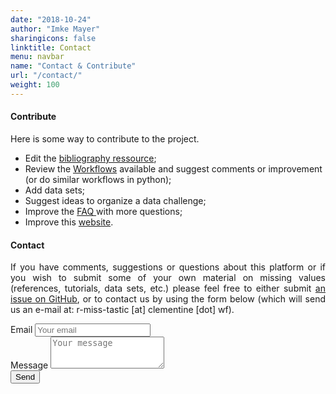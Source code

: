 ```yaml
---
date: "2018-10-24"
author: "Imke Mayer"
sharingicons: false
linktitle: Contact
menu: navbar
name: "Contact & Contribute"
url: "/contact/"
weight: 100
---
```



#### Contribute
<p align="justify">Here is some way to contribute to the project.</p>

- Edit the <a href="https://github.com/R-miss-tastic/website/blob/master/resources/rmisstastic_biblio.bib" target="_blank">bibliography ressource</a>;
- Review the <a href="/workflows/" target="_blank">Workflows</a> available and suggest comments or improvement (or do similar workflows in python);
- Add data sets;
- Suggest ideas to organize a data challenge;
- Improve the <a href="/posts/faq/" target="_blank">FAQ </a> with more questions;
- Improve this [website](https://github.com/R-miss-tastic/website).

#### Contact
<p align="justify">If you have comments, suggestions or questions about this platform or if you wish to submit some of your own material on missing values (references, tutorials, data sets, etc.) please feel free to either submit <a href="https://github.com/R-miss-tastic/website/issues" target="_blank">an issue on GitHub</a>, or to contact us by using the form below (which will send us an e-mail at: r-miss-tastic [at] clementine [dot] wf).</p>


<form method="POST" action="https://formspree.io/r-miss-tastic@clementine.wf">
    <div class="form-group">
        <label for="emailAddress">Email</label>
        <input type="email" class="form-control" name="email" id="emailAddress" placeholder="Your email">
    </div>
    <div class="form-group">
        <label for="message">Message</label>
        <textarea class="form-control" name="message" id="message" placeholder="Your message" rows="3"></textarea>
    </div>
    <button type="submit" class="btn btn-primary">Send</button>
</form>

<br>

